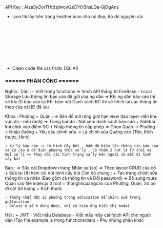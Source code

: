 API Key : AIzaSyDorTHtdzjlwow2eDY0l3hsLQa-GjDgAns

- Icon thì lấy trên trang Feather icon cho nó đẹp, Bỏ dô nguyên cái <svg> lun
- Clean code file css trước (Xài AI)


### ====== PHÂN CÔNG ======

Nghĩa :
    Dân :
    - Viết trong functions => fetch API thẳng từ FireBase
    - Local Storage Lưu thông tin báo cáo đã gửi của ng dân
    => Khi ng dân báo cáo thì sẽ lưu ID báo cáo lại
    Khi bấm nút Danh sách BC thì sẽ fetch lại các thông tin theo của cái ID đã lưu


Khoa :
    Phường + Quận :
    => Bản đồ mở rộng giới hạn view (tạo layer viền khu vực đó - nếu rảnh)
    => Trang bando : Nút xem danh sách báo cáo + Sidebar khi click vào điểm QC
    + Nhập thông tin cấp phép => Chọn Quận -> Phường -> Nhập đường
    + Yêu cầu chỉnh sửa -> Là chỉnh sửa Quảng cáo (Tên, Kích thước, Hình)

    + Xử lý báo cáo -> Có hình Cây bút , bấm dô hiện lên thông tin báo cáo và Có cáo ô để điền phương thức xử lý , Có thêm 2 nút là Từ chối và Gửi xử lí => Thay đổi cái tình trạng xử lý bên ngoài và mất đi hình cây bút

Bảo :
    => Sửa cái Dropdown trang Nhân sự (so) => Theo layout CRUD của cô
    + Sửa lại UI thêm cái nút hình cây bút
    Cán bộ chung :
    + Tạo trang chỉnh sửa thông tin cá nhân (Bao gồm cả thông tin và Đổi password)
    => Bổ sung route Quận vào file index.js ở root
    + thongtinquangcao của Phường, Quận, Sở bỏ đi cột Số lượng + Kích thước 

    - thống nhất đặt id phường trong adlocation để chỉnh sửa trong getLocation
    - Delete h sẽ k dùng được, chỉ có hiệu ứng hiển thị modal


Hải :
    + JWT
    - Viết mẫu Database
    - Viết mẫu mấy cái fetch API cho người dân (Tạo file example.js trong functions/dan)
    - Phụ những phần khác
